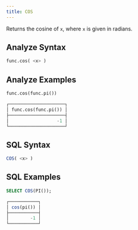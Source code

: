 ```yaml
---
title: COS
---
```


Returns the cosine of `x`, where `x` is given in radians.

## Analyze Syntax

```python
func.cos( <x> )
```

## Analyze Examples

```python
func.cos(func.pi())

┌─────────────────────┐
│ func.cos(func.pi()) │
├─────────────────────┤
│                  -1 │
└─────────────────────┘
```

## SQL Syntax

```sql
COS( <x> )
```

## SQL Examples

```sql
SELECT COS(PI());

┌───────────┐
│ cos(pi()) │
├───────────┤
│        -1 │
└───────────┘
```